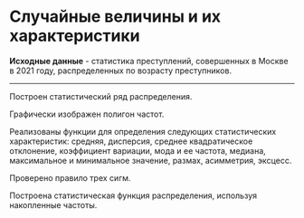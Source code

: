# **Случайные величины и их характеристики**

**Исходные данные** - статистика преступлений, совершенных в Москве в 2021 году, распределенных по возрасту преступников.

---

Построен статистический ряд распределения.

Графически изображен полигон частот.

Реализованы функции для определения следующих статистических характеристик: средняя, дисперсия, среднее квадратическое отклонение,
коэффициент вариации, мода и ее частота, медиана, максимальное и минимальное значение, размах, асимметрия, эксцесс.

Проверено правило трех сигм.

Построена статистическая функция распределения, используя накопленные частоты.
